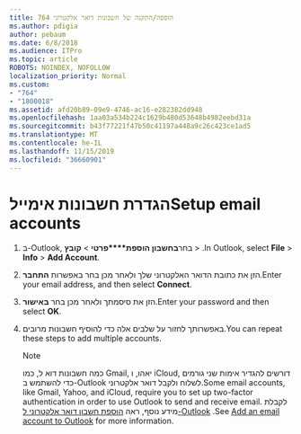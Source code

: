 ```yaml
---
title: 764 הוספה/התקנה של חשבונות דואר אלקטרוני
ms.author: pdigia
author: pebaum
ms.date: 6/8/2018
ms.audience: ITPro
ms.topic: article
ROBOTS: NOINDEX, NOFOLLOW
localization_priority: Normal
ms.custom:
- "764"
- "1800018"
ms.assetid: afd20b89-09e9-4746-ac16-e282382dd948
ms.openlocfilehash: 1aa03a534b224c1629b480d53648b4982eebd31a
ms.sourcegitcommit: b43f77221f47b50c41197a448a9c26c423ce1ad5
ms.translationtype: MT
ms.contentlocale: he-IL
ms.lasthandoff: 11/15/2019
ms.locfileid: "36660901"
---
```

# <a name="setup-email-accounts"></a><span data-ttu-id="f11de-102">הגדרת חשבונות אימייל</span><span class="sxs-lookup"><span data-stu-id="f11de-102">Setup email accounts</span></span>

1. <span data-ttu-id="f11de-103">ב-Outlook, בחר**בחשבון הוספת\*\*\*\*פרטי** >  **קובץ** > .</span><span class="sxs-lookup"><span data-stu-id="f11de-103">In Outlook, select **File** > **Info** > **Add Account**.</span></span>

2. <span data-ttu-id="f11de-104">הזן את כתובת הדואר האלקטרוני שלך ולאחר מכן בחר באפשרות **התחבר**.</span><span class="sxs-lookup"><span data-stu-id="f11de-104">Enter your email address, and then select **Connect**.</span></span>

3. <span data-ttu-id="f11de-105">הזן את סיסמתך ולאחר מכן בחר **באישור**.</span><span class="sxs-lookup"><span data-stu-id="f11de-105">Enter your password and then select **OK**.</span></span>

4. <span data-ttu-id="f11de-106">באפשרותך לחזור על שלבים אלה כדי להוסיף חשבונות מרובים.</span><span class="sxs-lookup"><span data-stu-id="f11de-106">You can repeat these steps to add multiple accounts.</span></span>

    > [!NOTE]
    > <span data-ttu-id="f11de-107">כמה חשבונות דוא ל, כמו Gmail, יאהו, ו iCloud, דורשים להגדיר אימות שני גורמים כדי להשתמש ב-Outlook לשלוח ולקבל דואר אלקטרוני.</span><span class="sxs-lookup"><span data-stu-id="f11de-107">Some email accounts, like Gmail, Yahoo, and iCloud, require you to set up two-factor authentication in order to use Outlook to send and receive email.</span></span> <span data-ttu-id="f11de-108">לקבלת מידע נוסף, ראה [הוספת חשבון דואר אלקטרוני ל-Outlook](https://support.office.com/article/6e27792a-9267-4aa4-8bb6-c84ef146101b.aspx) .</span><span class="sxs-lookup"><span data-stu-id="f11de-108">See [Add an email account to Outlook](https://support.office.com/article/6e27792a-9267-4aa4-8bb6-c84ef146101b.aspx) for more information.</span></span>
  